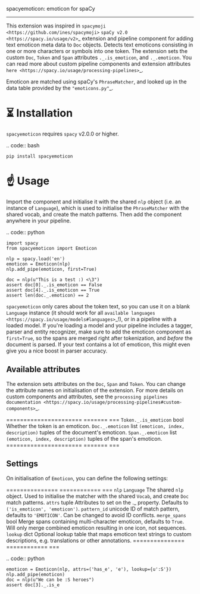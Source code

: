 spacyemoticon: emoticon for spaCy
**************************

This extension was inspired in `spacymoji <https://github.com/ines/spacymoji>`
`spaCy v2.0 <https://spacy.io/usage/v2>`_ extension and pipeline component
for adding text emoticon meta data to ``Doc`` objects. Detects text emoticons
consisting in one or more characters or symbols into one token. The extension 
sets the custom ``Doc``, ``Token`` and ``Span`` attributes ``._.is_emoticon``,
and ``._.emoticon``. You can read more about custom pipeline
components and extension attributes
`here <https://spacy.io/usage/processing-pipelines>`_.

Emoticon are matched using spaCy's ``PhraseMatcher``, and looked up in the data
table provided by the `"emoticons.py"`_.


⏳ Installation
===============

``spacyemoticon`` requires ``spacy`` v2.0.0 or higher.

.. code:: bash

    pip install spacyemoticon

☝️ Usage
========

Import the component and initialise it with the shared ``nlp`` object (i.e. an
instance of ``Language``), which is used to initialise the ``PhraseMatcher``
with the shared vocab, and create the match patterns. Then add the component
anywhere in your pipeline.

.. code:: python

    import spacy
    from spacyemoticon import Emoticon

    nlp = spacy.load('en')
    emoticon = Emoticon(nlp)
    nlp.add_pipe(emoticon, first=True)

    doc = nlp(u"This is a test :) <\3")
    assert doc[0]._.is_emoticon == False
    assert doc[4]._.is_emoticon == True
    assert len(doc._.emoticon) == 2

``spacyemoticon`` only cares about the token text, so you can use it on a blank
``Language`` instance (it should work for all
`available languages <https://spacy.io/usage/models#languages>`_!), or in
a pipeline with a loaded model. If you're loading a model and your pipeline
includes a tagger, parser and entity recognizer, make sure to add  the emoticon
component as ``first=True``, so the spans are merged right after tokenization,
and *before* the document is parsed. If your text contains a lot of emoticon, this
might even give you a nice boost in parser accuracy.

Available attributes
--------------------

The extension sets attributes on the ``Doc``, ``Span`` and ``Token``. You can
change the attribute names on initialisation of the extension. For more details
on custom components and attributes, see the
`processing pipelines documentation <https://spacy.io/usage/processing-pipelines#custom-components>`_.

====================== ======= ===
``Token._.is_emoticon``   bool    Whether the token is an emoticon.
``Doc._.emoticon``        list    ``(emoticon, index, description)`` tuples of the document's emoticon.
``Span._.emoticon``       list    ``(emoticon, index, description)`` tuples of the span's emoticon.
====================== ======= ===

Settings
--------

On initialisation of ``Emoticon``, you can define the following settings:

=============== ============ ===
``nlp``         ``Language`` The shared ``nlp`` object. Used to initialise the matcher with the shared ``Vocab``, and create ``Doc`` match patterns.
``attrs``       tuple        Attributes to set on the ._ property. Defaults to ``('is_emoticon', 'emoticon')``.
``pattern_id``  unicode      ID of match pattern, defaults to ``'EMOTICON'``. Can be changed to avoid ID conflicts.
``merge_spans`` bool         Merge spans containing multi-character emoticon, defaults to ``True``. Will only merge combined emoticon resulting in one icon, not sequences.
``lookup``      dict         Optional lookup table that maps emoticon text strings to custom descriptions, e.g. translations or other annotations.
=============== ============ ===

.. code:: python

    emoticon = Emoticon(nlp, attrs=('has_e', 'e'), lookup={u':S'})
    nlp.add_pipe(emoticon)
    doc = nlp(u"We can be :S heroes")
    assert doc[3]._.is_e
